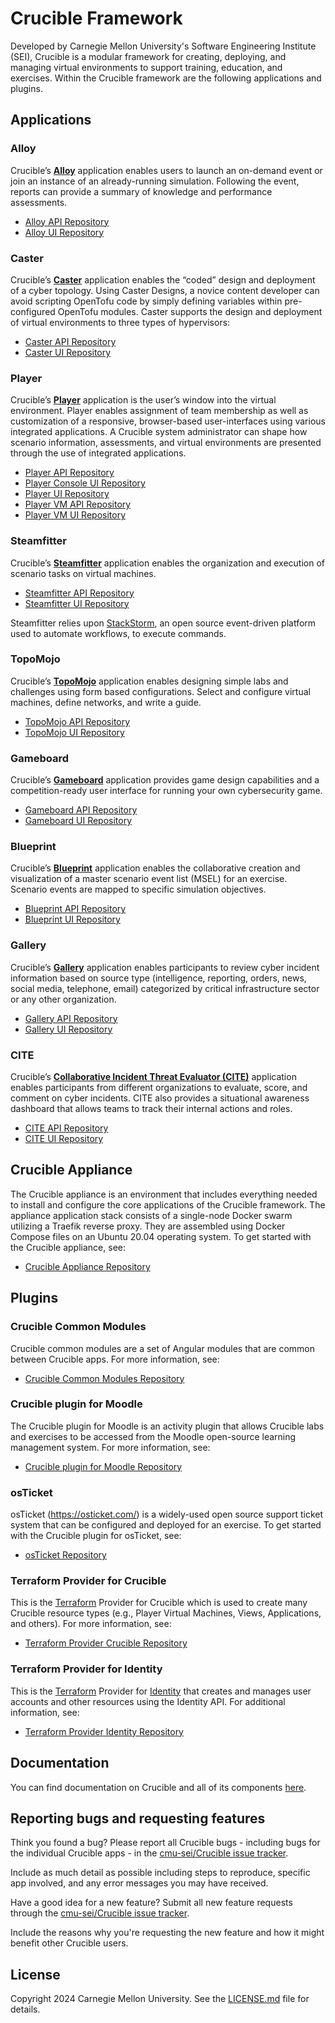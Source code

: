 # Crucible Framework

Developed by Carnegie Mellon University's Software Engineering Institute (SEI), Crucible is a modular framework for creating, deploying, and managing virtual environments to support training, education, and exercises. Within the Crucible framework are the following applications and plugins.

## Applications

### Alloy

Crucible’s [**Alloy**](https://cmu-sei.github.io/crucible/alloy/) application enables users to launch an on-demand event or join an instance of an already-running simulation. Following the event, reports can provide a summary of knowledge and performance assessments.

- [Alloy API Repository](https://github.com/cmu-sei/Alloy.Api)
- [Alloy UI Repository](https://github.com/cmu-sei/Alloy.ui)

### Caster

Crucible’s [**Caster**](https://cmu-sei.github.io/crucible/caster/) application enables the “coded” design and deployment of a cyber topology. Using Caster Designs, a novice content developer can avoid scripting OpenTofu code by simply defining variables within pre-configured OpenTofu modules. Caster supports the design and deployment of virtual environments to three types of hypervisors:

- [Caster API Repository](https://github.com/cmu-sei/Caster.Api)
- [Caster UI Repository](https://github.com/cmu-sei/Caster.Ui)

### Player

Crucible’s [**Player**](https://cmu-sei.github.io/crucible/player/) application is the user’s window into the virtual environment. Player enables assignment of team membership as well as customization of a responsive, browser-based user-interfaces using various integrated applications. A Crucible system administrator can shape how scenario information, assessments, and virtual environments are presented through the use of integrated applications.

- [Player API Repository](https://github.com/cmu-sei/Player.Api)
- [Player Console UI Repository](https://github.com/cmu-sei/Console.Ui)
- [Player UI Repository](https://github.com/cmu-sei/Player.Ui)
- [Player VM API Repository](https://github.com/cmu-sei/Vm.Api)
- [Player VM UI Repository](https://github.com/cmu-sei/Vm.Ui)

### Steamfitter

Crucible’s [**Steamfitter**](https://cmu-sei.github.io/crucible/steamfitter/) application enables the organization and execution of scenario tasks on virtual machines.

- [Steamfitter API Repository](https://github.com/cmu-sei/Steamfitter.Api)
- [Steamfitter UI Repository](https://github.com/cmu-sei/Steamfitter.Ui)

Steamfitter relies upon [StackStorm](https://stackstorm.com/), an open source event-driven platform used to automate workflows, to execute commands.

### TopoMojo

Crucible’s [**TopoMojo**](https://cmu-sei.github.io/crucible/topomojo/about/) application enables designing simple labs and challenges using form based configurations. Select and configure virtual machines, define networks, and write a guide.

- [TopoMojo API Repository](https://github.com/cmu-sei/TopoMojo)
- [TopoMojo UI Repository](https://github.com/cmu-sei/topomojo-ui)

### Gameboard

Crucible’s [**Gameboard**](https://cmu-sei.github.io/crucible/Gameboard/) application provides game design capabilities and a competition-ready user interface for running your own cybersecurity game.

- [Gameboard API Repository](https://github.com/cmu-sei/Gameboard)
- [Gameboard UI Repository](https://github.com/cmu-sei/Gameboard-ui)

### Blueprint

Crucible’s [**Blueprint**](https://cmu-sei.github.io/crucible/blueprint/) application enables the collaborative creation and visualization of a master scenario event list (MSEL) for an exercise. Scenario events are mapped to specific simulation objectives.

- [Blueprint API Repository](https://github.com/cmu-sei/Blueprint.Api)
- [Blueprint UI Repository](https://github.com/cmu-sei/Blueprint.Ui)

### Gallery

Crucible’s [**Gallery**](https://cmu-sei.github.io/crucible/gallery/) application enables
participants to review cyber incident information based on source type (intelligence, reporting, orders, news, social media, telephone, email) categorized by critical infrastructure sector
or any other organization.

- [Gallery API Repository](https://github.com/cmu-sei/Gallery.Api)
- [Gallery UI Repository](https://github.com/cmu-sei/Gallery.Ui)

### CITE

Crucible’s [**Collaborative Incident Threat Evaluator (CITE)**](https://cmu-sei.github.io/crucible/cite/) application enables participants from different organizations to evaluate, score, and comment on cyber incidents. CITE also provides a situational awareness dashboard that allows teams to track their internal actions and roles.

- [CITE API Repository](https://github.com/cmu-sei/CITE.Api)
- [CITE UI Repository](https://github.com/cmu-sei/CITE.Ui)


## Crucible Appliance

The Crucible appliance is an environment that includes everything needed to install and configure the core applications of the Crucible framework. The appliance application stack consists of a single-node Docker swarm utilizing a Traefik reverse proxy. They are assembled using Docker Compose files on an Ubuntu 20.04 operating system. To get started with the Crucible appliance, see:

- [Crucible Appliance Repository](https://github.com/cmu-sei/Crucible.Appliance)

## Plugins

### Crucible Common Modules

Crucible common modules are a set of Angular modules that are common between Crucible apps. For more information, see:
- [Crucible Common Modules Repository](https://github.com/cmu-sei/Crucible.Common.Ui)

### Crucible plugin for Moodle

The Crucible plugin for Moodle is an activity plugin that allows Crucible labs and exercises to be accessed from the Moodle open-source learning management system. For more information, see:

- [Crucible plugin for Moodle Repository](https://github.com/cmu-sei/moodle-mod_crucible)

### osTicket

osTicket (https://osticket.com/) is a widely-used open source support ticket system that can be configured and deployed for an exercise. To get started with the Crucible plugin for osTicket, see:
- [osTicket Repository](https://github.com/cmu-sei/osticket-crucible)

### Terraform Provider for Crucible

This is the [Terraform](https://www.terraform.io/) Provider for Crucible which is used to create many Crucible resource types (e.g., Player Virtual Machines, Views, Applications, and others). For more information, see:

- [Terraform Provider Crucible Repository](https://github.com/cmu-sei/terraform-provider-crucible)

### Terraform Provider for Identity

This is the [Terraform](https://www.terraform.io/) Provider for [Identity](https://github.com/cmu-sei/Identity) that creates and manages user accounts and other resources  using the Identity API. For additional information, see:

- [Terraform Provider Identity Repository](https://github.com/cmu-sei/terraform-provider-identity)

## Documentation

You can find documentation on Crucible and all of its components [here](https://cmu-sei.github.io/crucible/).

## Reporting bugs and requesting features

Think you found a bug? Please report all Crucible bugs - including bugs for the individual Crucible apps - in the [cmu-sei/Crucible issue tracker](https://github.com/cmu-sei/crucible/issues).

Include as much detail as possible including steps to reproduce, specific app involved, and any error messages you may have received.

Have a good idea for a new feature? Submit all new feature requests through the [cmu-sei/Crucible issue tracker](https://github.com/cmu-sei/crucible/issues).

Include the reasons why you're requesting the new feature and how it might benefit other Crucible users.

## License

Copyright 2024 Carnegie Mellon University. See the [LICENSE.md](https://github.com/cmu-sei/crucible/blob/main/LICENSE.md) file for details.
